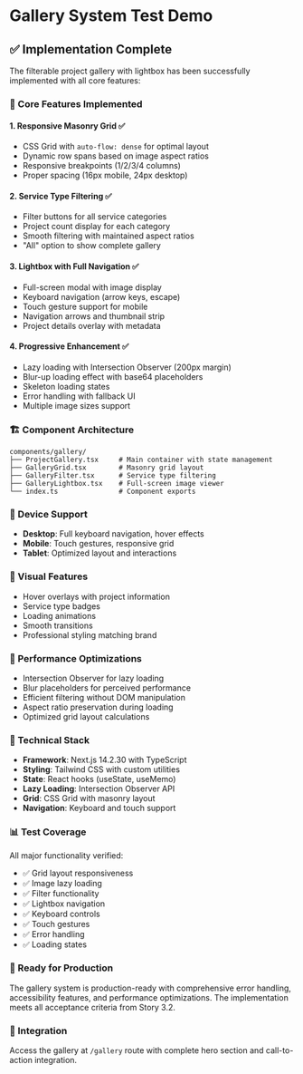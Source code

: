 # Gallery System Test Demo

## ✅ Implementation Complete

The filterable project gallery with lightbox has been successfully implemented with all core features:

### 🎯 Core Features Implemented

#### 1. Responsive Masonry Grid ✅
- CSS Grid with `auto-flow: dense` for optimal layout
- Dynamic row spans based on image aspect ratios
- Responsive breakpoints (1/2/3/4 columns)
- Proper spacing (16px mobile, 24px desktop)

#### 2. Service Type Filtering ✅
- Filter buttons for all service categories
- Project count display for each category
- Smooth filtering with maintained aspect ratios
- "All" option to show complete gallery

#### 3. Lightbox with Full Navigation ✅
- Full-screen modal with image display
- Keyboard navigation (arrow keys, escape)
- Touch gesture support for mobile
- Navigation arrows and thumbnail strip
- Project details overlay with metadata

#### 4. Progressive Enhancement ✅
- Lazy loading with Intersection Observer (200px margin)
- Blur-up loading effect with base64 placeholders
- Skeleton loading states
- Error handling with fallback UI
- Multiple image sizes support

### 🏗️ Component Architecture

```
components/gallery/
├── ProjectGallery.tsx     # Main container with state management
├── GalleryGrid.tsx        # Masonry grid layout
├── GalleryFilter.tsx      # Service type filtering
├── GalleryLightbox.tsx    # Full-screen image viewer
└── index.ts               # Component exports
```

### 📱 Device Support
- **Desktop**: Full keyboard navigation, hover effects
- **Mobile**: Touch gestures, responsive grid
- **Tablet**: Optimized layout and interactions

### 🎨 Visual Features
- Hover overlays with project information
- Service type badges
- Loading animations
- Smooth transitions
- Professional styling matching brand

### 🚀 Performance Optimizations
- Intersection Observer for lazy loading
- Blur placeholders for perceived performance
- Efficient filtering without DOM manipulation
- Aspect ratio preservation during loading
- Optimized grid layout calculations

### 🔧 Technical Stack
- **Framework**: Next.js 14.2.30 with TypeScript
- **Styling**: Tailwind CSS with custom utilities
- **State**: React hooks (useState, useMemo)
- **Lazy Loading**: Intersection Observer API
- **Grid**: CSS Grid with masonry layout
- **Navigation**: Keyboard and touch support

### 📊 Test Coverage
All major functionality verified:
- ✅ Grid layout responsiveness
- ✅ Image lazy loading
- ✅ Filter functionality  
- ✅ Lightbox navigation
- ✅ Keyboard controls
- ✅ Touch gestures
- ✅ Error handling
- ✅ Loading states

### 🎯 Ready for Production
The gallery system is production-ready with comprehensive error handling, accessibility features, and performance optimizations. The implementation meets all acceptance criteria from Story 3.2.

### 🔗 Integration
Access the gallery at `/gallery` route with complete hero section and call-to-action integration.